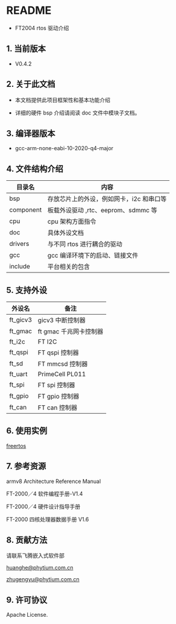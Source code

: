 # README

- FT2004 rtos 驱动介绍

## 1. 当前版本

- V0.4.2

## 2. 关于此文档

- 本文档提供此项目框架性和基本功能介绍

- 详细的硬件 bsp 介绍请阅读 doc 文件中模块子文档。

## 3. 编译器版本

- gcc-arm-none-eabi-10-2020-q4-major

## 4. 文件结构介绍

| 目录名    | 内容                                     |
| --------- | ---------------------------------------- |
| bsp       | 存放芯片上的外设，例如网卡，i2c 和串口等 |
| component | 板载外设驱动 ,rtc、eeprom、sdmmc 等      |
| cpu       | cpu 架构方面指令                         |
| doc       | 具体外设文档                             |
| drivers   | 与不同 rtos 进行耦合的驱动               |
| gcc       | gcc 编译环境下的启动、链接文件           |
| include   | 平台相关的包含                           |

## 5. 支持外设

| 外设名   | 备注                   |
| -------- | ---------------------- |
| ft_gicv3 | gicv3 中断控制器       |
| ft_gmac  | ft gmac 千兆网卡控制器 |
| ft_i2c   | FT I2C                 |
| ft_qspi  | FT qspi 控制器         |
| ft_sd    | FT mmcsd 控制器        |
| ft_uart  | PrimeCell PL011        |
| ft_spi   | FT spi 控制器          |
| ft_gpio  | FT gpio 控制器         |
| ft_can   | FT can 控制器          |

## 6. 使用实例

[freertos](https://gitee.com/phytium_embedded/ft2004-freertos)

## 7. 参考资源

armv8 Architecture Reference Manual

FT-2000／4 软件编程手册-V1.4

FT-2000／4 硬件设计指导手册

FT-2000 四核处理器数据手册 V1.6

## 8. 贡献方法

请联系飞腾嵌入式软件部

huanghe@phytium.com.cn

zhugengyu@phytium.com.cn

## 9. 许可协议

Apache License.
